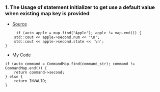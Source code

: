 ### 1. The Usage of statement initializer to get use a default value when existing map key is provided<br/> 
- [Source](https://stackoverflow.com/questions/51667662/default-value-of-static-stdunordered-map)
```
     if (auto apple = map.find("Apple"); apple != map.end()) {
    std::cout << apple->second.num << '\n';
    std::cout << apple->second.state << '\n';
}
```
- My Code
```
if (auto command = CommandMap.find(command_str); command != CommandMap.end()) {
    return command->second;
} else {
    return INVALID;
}
```


